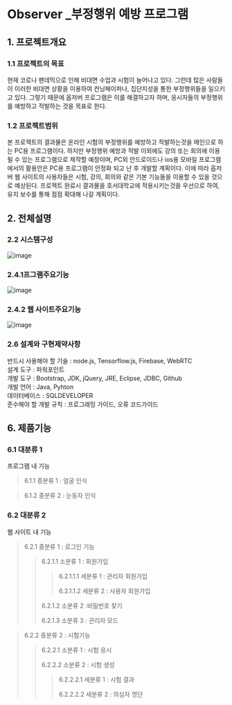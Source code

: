 # Observer _부정행위 예방 프로그램
## 1. 프로젝트개요
### 1.1 프로젝트의 목표
현재 코로나 팬데믹으로 인해 비대면 수업과 시험이 늘어나고 있다. 그런데 많은 사람들이 이러한 비대면 상황을 이용하여 컨닝페이퍼나, 집단지성을 통한 부정행위들을 일으키고 있다. 그렇기 때문에 옵저버 프로그램은 이를 해결하고자 하며, 응시자들의 부정행위를 예방하고 적발하는 것을 목표로 한다. 

### 1.2 프로젝트범위
본 프로젝트의 결과물은 온라인 시험의 부정행위를 예방하고 적발하는것을 메인으로 하는 PC용 프로그램이다. 하지만 부정행위 예방과 적발 이외에도 강의 또는 회의에 이용될 수 있는 프로그램으로 제작할 예정이며, PC외 안드로이드나 ios용 모바일 프로그램에서의 활용안은 PC용 프로그램이 안정화 되고 난 후 개발할 계획이다. 이에 따라 옵저버 웹 사이트의 사용자들은 시험, 강의, 회의와 같은 기본 기능들을 이용할 수 있을 것으로 예상된다. 
프로젝트 완료시 결과물을 호서대학교에 적용시키는것을 우선으로 하여, 유지 보수를 통해 점점 확대해 나갈 계획이다. 

## 2. 전체설명
### 2.2 시스템구성
![image](https://user-images.githubusercontent.com/84116509/119465460-a5325400-bd7e-11eb-8a90-edbe3f64262e.png)
### 2.4.1프그램주요기능
![image](https://user-images.githubusercontent.com/84116509/119465603-c98e3080-bd7e-11eb-9e48-b916c5380da6.png)
### 2.4.2 웹 사이트주요기능
![image](https://user-images.githubusercontent.com/84116509/119465711-e296e180-bd7e-11eb-8cd9-9280abcb31f2.png)
### 2.6 설계와 구현제약사항
반드시 사용해야 할 기술 : node.js, Tensorflow.js, Firebase, WebRTC<br>
설계 도구 : 파워포인트 <br>
개발 도구 : Bootstrap, JDK, jQuery, JRE, Eclipse, JDBC, Github<br>
개발 언어 : Java, Pyhton<br>
데이터베이스 : SQLDEVELOPER<br>
준수해야 할 개발 규칙 : 프로그래밍 가이드, 오류 코드가이드 

## 6. 제품기능
### 6.1 대분류 1
프로그램 내 기능<br>
> 6.1.1 중분류 1 : 얼굴 인식<br>

> 6.1.2 중분류 2 : 눈동자 인식<br>

### 6.2 대분류 2
웹 사이트 내 기능<br>

> 6.2.1 중분류 1 : 로그인 기능<br>
>
> > 6.2.1.1 소분류 1 : 회원가입<br>
> >
> > > 6.2.1.1.1 세분류 1 : 관리자 회원가입<br>
> > >
> > > 6.2.1.1.2 세분류 2 : 사용자 회원가입<br>
> >
> > 6.2.1.2 소분류 2 :비밀번호 찾기<br>
> > 
>> 6.2.1.3 소분류 3 : 관리자 모드

> 6.2.2 중분류 2 : 시험기능<br>
> 
> > 6.2.2.1 소분류 1 : 시험 응시<br>
> > 
> > 6.2.2.2 소분류 2 : 시험 생성<br>
> > 
> > > 6.2.2.2.1 세분류 1 : 시험 결과<br>
> > > 
> > > 6.2.2.2.2 세분류 2 : 의심자 명단<br>

>
